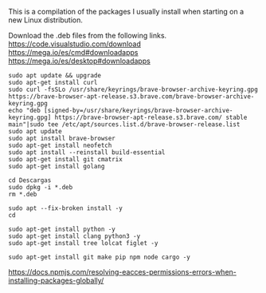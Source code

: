 This is a compilation of the packages I usually install when starting on a new Linux distribution.

Download the .deb files from the following links.
https://code.visualstudio.com/download 
https://mega.io/es/cmd#downloadapps
https://mega.io/es/desktop#downloadapps

```console
sudo apt update && upgrade
sudo apt-get install curl
sudo curl -fsSLo /usr/share/keyrings/brave-browser-archive-keyring.gpg https://brave-browser-apt-release.s3.brave.com/brave-browser-archive-keyring.gpg
echo "deb [signed-by=/usr/share/keyrings/brave-browser-archive-keyring.gpg] https://brave-browser-apt-release.s3.brave.com/ stable main"|sudo tee /etc/apt/sources.list.d/brave-browser-release.list
sudo apt update
sudo apt install brave-browser
sudo apt-get install neofetch
sudo apt install --reinstall build-essential
sudo apt-get install git cmatrix
sudo apt-get install golang
```

```console
cd Descargas
sudo dpkg -i *.deb
rm *.deb

sudo apt --fix-broken install -y
cd
```
```console
sudo apt-get install python -y
sudo apt-get install clang python3 -y
sudo apt-get install tree lolcat figlet -y
```

```console
sudo apt-get install git make pip npm node cargo -y
```

https://docs.npmjs.com/resolving-eacces-permissions-errors-when-installing-packages-globally/
